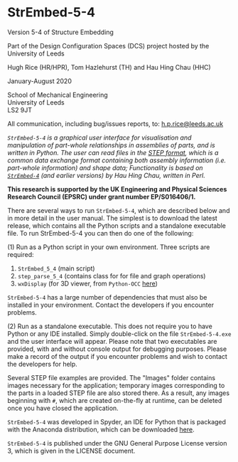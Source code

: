# StrEmbed-5-4

Version 5-4 of Structure Embedding

Part of the Design Configuration Spaces (DCS) project hosted by the University of Leeds

Hugh Rice (HR/HPR), Tom Hazlehurst (TH) and Hau Hing Chau (HHC)

January-August 2020

School of Mechanical Engineering  
University of Leeds  
LS2 9JT

All communication, including bug/issues reports, to: h.p.rice@leeds.ac.uk

<i> ```StrEmbed-5-4``` is a graphical user interface for visualisation and manipulation of part-whole relationships in assemblies of parts, and is written in Python. The user can read files in the [STEP format](https://en.wikipedia.org/wiki/ISO_10303-21), which is a common data exchange format containing both assembly information (i.e. part-whole information) and shape data; Functionality is based on [```StrEmbed-4```](https://github.com/hhchau/StrEmbed-4) (and earlier versions) by Hau Hing Chau, written in Perl.</i>  

<b>This research is supported by the UK Engineering and Physical Sciences Research Council (EPSRC) under grant number EP/S016406/1.</b>

There are several ways to run ```StrEmbed-5-4```, which are described below and in more detail in the user manual. The simplest is to download the latest release, which contains all the Python scripts and a standalone executable file. To run StrEmbed-5-4 you can then do one of the following:

(1) Run as a Python script in your own environment. Three scripts are required:

1. ```StrEmbed_5_4``` (main script)
2. ```step_parse_5_4``` (contains class for for file and graph operations)
3. ```wxDisplay``` (for 3D viewer, from ```Python-OCC``` [here](https://github.com/tpaviot/pythonocc-core))

```StrEmbed-5-4``` has a large number of dependencies that must also be installed in your environment. Contact the developers if you encounter problems.

(2) Run as a standalone executable. This does not require you to have Python or any IDE installed. Simply double-click on the file ```StrEmbed-5-4.exe``` and the user interface will appear. Please note that two executables are provided, with and without console output for debugging purposes. Please make a record of the output if you encounter problems and wish to contact the developers for help.

Several STEP file examples are provided. The "Images" folder contains images necessary for the application; temporary images corresponding to the parts in a loaded STEP file are also stored there. As a result, any images beginning with ```#```, which are created on-the-fly at runtime, can be deleted once you have closed the application.

```StrEmbed-5-4``` was developed in Spyder, an IDE for Python that is packaged with the Anaconda distribution, which can be downloaded [here](https://www.anaconda.com/distribution/).

```StrEmbed-5-4``` is published under the GNU General Purpose License version 3, which is given in the LICENSE document.
